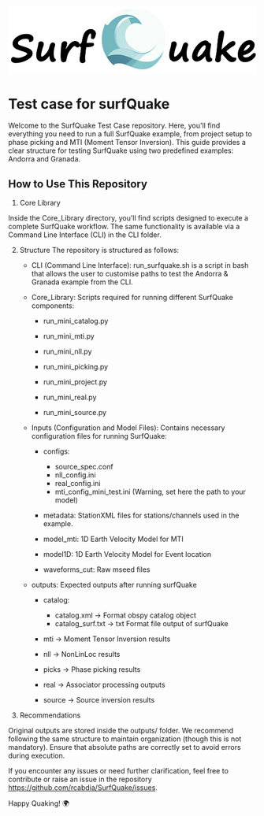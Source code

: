 <img src="logo/surfQuake.png" width="600">

# Test case for surfQuake 

Welcome to the SurfQuake Test Case repository. Here, you'll find everything you need to run a full SurfQuake example, from project setup to phase picking and MTI (Moment Tensor Inversion). This guide provides a clear structure for testing SurfQuake using two predefined examples: Andorra and Granada.

## How to Use This Repository

1. Core Library

Inside the Core_Library directory, you'll find scripts designed to execute a complete SurfQuake workflow. The same functionality is available via a Command Line Interface (CLI) in the CLI folder.

2. Structure
The repository is structured as follows:

	- CLI (Command Line Interface): run_surfquake.sh is a script in bash that allows the user to customise paths to test the Andorra & Granada example from the CLI.

	- Core_Library: Scripts required for running different SurfQuake components:

		- run_mini_catalog.py

		- run_mini_mti.py

		- run_mini_nll.py

		- run_mini_picking.py

		- run_mini_project.py

		- run_mini_real.py

		- run_mini_source.py

	- Inputs (Configuration and Model Files): Contains necessary configuration files for running SurfQuake:

		- configs:

			- source_spec.conf
			- nll_config.ini
			- real_config.ini
			- mti_config_mini_test.ini (Warning, set here the path to your model)

		- metadata: StationXML files for stations/channels used in the example.

		- model_mti: 1D Earth Velocity Model for MTI

		- model1D: 1D Earth Velocity Model for Event location

		- waveforms_cut: Raw mseed files

	- outputs: Expected outputs after running surfQuake

		- catalog:

			- catalog.xml -> Format obspy catalog object
			- catalog_surf.txt -> txt Format file output of surfQuake

		- mti → Moment Tensor Inversion results

		- nll → NonLinLoc results

		- picks → Phase picking results

		- real → Associator processing outputs

		- source → Source inversion results

3. Recommendations

Original outputs are stored inside the outputs/ folder.
We recommend following the same structure to maintain organization (though this is not mandatory).
Ensure that absolute paths are correctly set to avoid errors during execution.

If you encounter any issues or need further clarification, feel free to contribute or raise an issue in the repository https://github.com/rcabdia/SurfQuake/issues.

Happy Quaking! 🌍




